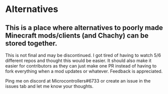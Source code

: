 # Alternatives

## This is a place where alternatives to poorly made Minecraft mods/clients (and Chachy) can be stored together.

This is not final and may be discontinued. I got tired of having to watch 5/6 different repos and thought this would be easier. It should also make it easier for contributors as they can just make one PR instead of having to fork everything when a mod updates or whatever. Feedback is appreciated.

Ping me on discord at Microcontrollers#6733 or create an issue in the issues tab and let me know your thoughts.
